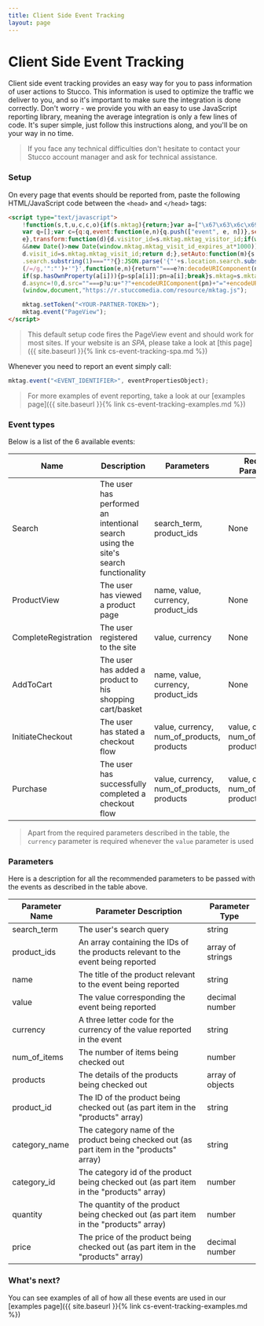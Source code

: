 ```yaml
---
title: Client Side Event Tracking
layout: page
---
```


# Client Side Event Tracking #

Client side event tracking provides an easy way for you to pass information of user actions to Stucco. This information is used to optimize the traffic we deliver to you, and so it's important to make sure the integration is done correctly. Don't worry - we provide you with an easy to use JavaScript reporting library, meaning the average integration is only a few lines of code. It's super simple, just follow this instructions along, and you'll be on your way in no time.

> If you face any technical difficulties don't hesitate to contact your Stucco account manager and ask for technical assistance. 

### Setup ###

On every page that events should be reported from, paste the following HTML/JavaScript code between the `<head>` and `</head>` tags:

```html
<script type="text/javascript">
    !function(s,t,u,c,c,o){if(s.mktag){return;}var a=["\x67\x63\x6c\x69\x64","\x6d\x73\x63\x6c\x6b\x69\x64"];
    var q=[];var c={q:q,event:function(e,n){q.push(["event", e, n])},setToken:function(e){s.mktag.partner_token=
    e},transform:function(d){d.visitor_id=s.mktag.mktag_visitor_id;if(window.mktag.mktag_visit_id_expires_at
    &&new Date()>new Date(window.mktag.mktag_visit_id_expires_at*1000)){window.mktag.mktag_visit_id='';}
    d.visit_id=s.mktag.mktag_visit_id;return d;},setAuto:function(m){s.mktag.auto=m}},sp=s.location
    .search.substring(1)===""?{}:JSON.parse('{"'+s.location.search.substring(1).replace(/&/g,'","').replace
    (/=/g,'":"')+'"}',function(e,n){return""===e?n:decodeURIComponent(n)}),p="",pn="";for(var i=0;i<a.length;i++)
    if(sp.hasOwnProperty(a[i])){p=sp[a[i]];pn=a[i];break}s.mktag=s.mktag||c;var d=t.createElement("script");
    d.async=!0,d.src=""===p?u:u+"?"+encodeURIComponent(pn)+"="+encodeURIComponent(p),t.head.appendChild(d);}
    (window,document,"https://r.stuccomedia.com/resource/mktag.js");

    mktag.setToken("<YOUR-PARTNER-TOKEN>");
    mktag.event("PageView");
</script>
```
> This default setup code fires the PageView event and should work for most sites. If your website is an _SPA_, please take a look at [this page]({{ site.baseurl }}{% link cs-event-tracking-spa.md %})

Whenever you need to report an event simply call:
```javascript
mktag.event("<EVENT_IDENTIFIER>", eventPropertiesObject);
```
> For more examples of event reporting, take a look at our [examples page]({{ site.baseurl }}{% link cs-event-tracking-examples.md %})

### Event types ###

Below is a list of the 6 available events:

| Name                 | Description                                                                        | Parameters                                 | Required Parameters                        |
|----------------------|------------------------------------------------------------------------------------|--------------------------------------------|--------------------------------------------|
| Search               | The user has performed an intentional search using the site's search functionality | search_term, product_ids                   | None                                       |
| ProductView          | The user has viewed a product page                                                 | name, value, currency, product_ids         | None                                       |
| CompleteRegistration | The user registered to the site                                                    | value, currency                            | None                                       |
| AddToCart            | The user has added a product to his shopping cart/basket                           | name, value, currency, product_ids         | None                                       |
| InitiateCheckout     | The user has stated a checkout flow                                                | value, currency, num_of_products, products | value, currency, num_of_products, products |
| Purchase             | The user has successfully completed a checkout flow                                | value, currency, num_of_products, products | value, currency, num_of_products, products |

> Apart from the required parameters described in the table, the `currency` parameter is required whenever the `value` parameter is used

### Parameters ###

Here is a description for all the recommended parameters to be passed with the events as described in the table above.

| Parameter Name | Parameter Description                                                                | Parameter Type   |
|----------------|--------------------------------------------------------------------------------------|------------------|
| search_term    | The user's search query                                                              | string           |
| product_ids    | An array containing the IDs of the products relevant to the event being reported     | array of strings |
| name           | The title of the product relevant to the event being reported                        | string           |
| value          | The value corresponding the event being reported                                     | decimal number   |
| currency       | A three letter code for the currency of the value reported in the event               | string           |
| num_of_items   | The number of items being checked out                                                | number           |
| products       | The details of the products being checked out                                        | array of objects |
| product_id     | The ID of the product being checked out (as part item in the "products" array)       | string           |
| category_name   | The category name of the product being checked out (as part item in the "products" array) | string           |
| category_id     | The category id of the product being checked out (as part item in the "products" array) | number           |
| quantity       | The quantity of the product being checked out (as part item in the "products" array) | number           |
| price          | The price of the product being checked out (as part item in the "products" array)    | decimal number   |

### What's next? ###

You can see examples of all of how all these events are used in our [examples page]({{ site.baseurl }}{% link cs-event-tracking-examples.md %})

